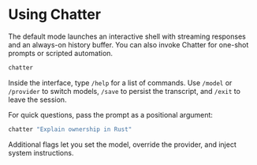 # Using Chatter

The default mode launches an interactive shell with streaming responses and an always-on history buffer. You can also invoke Chatter for one-shot prompts or scripted automation.

```bash
chatter
```

Inside the interface, type `/help` for a list of commands. Use `/model` or `/provider` to switch models, `/save` to persist the transcript, and `/exit` to leave the session.

For quick questions, pass the prompt as a positional argument:

```bash
chatter "Explain ownership in Rust"
```

Additional flags let you set the model, override the provider, and inject system instructions.
